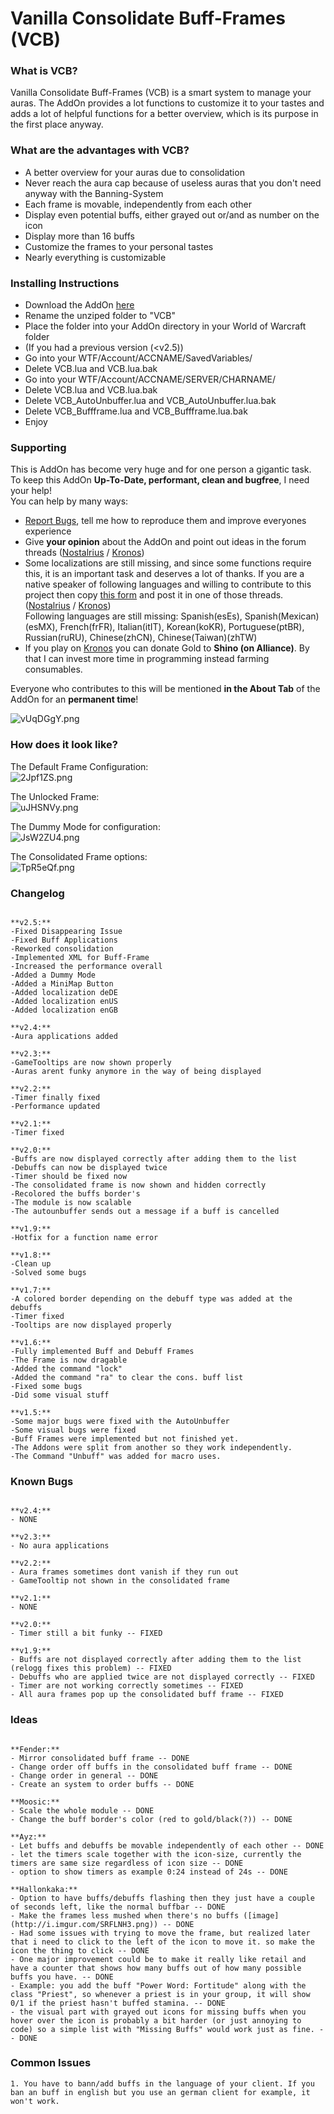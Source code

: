 # Vanilla Consolidate Buff-Frames (VCB) #

### What is VCB? ###

Vanilla Consolidate Buff-Frames (VCB) is a smart system to manage your auras. The AddOn provides a lot functions to customize it to your tastes and adds a lot of helpful functions for a better overview, which is its purpose in the first place anyway.

### What are the advantages with VCB? ###

* A better overview for your auras due to consolidation
* Never reach the aura cap because of useless auras that you don't need anyway with the Banning-System
* Each frame is movable, independently from each other
* Display even potential buffs, either grayed out or/and as number on the icon
* Display more than 16 buffs
* Customize the frames to your personal tastes
* Nearly everything is customizable 

### Installing Instructions ###

* Download the AddOn [here](https://bitbucket.org/Albea/vcb/downloads)
* Rename the unziped folder to "VCB"
* Place the folder into your AddOn directory in your World of Warcraft folder
* (If you had a previous version (<v2.5))
* Go into your WTF/Account/ACCNAME/SavedVariables/
* Delete VCB.lua and VCB.lua.bak
* Go into your WTF/Account/ACCNAME/SERVER/CHARNAME/
* Delete VCB.lua and VCB.lua.bak
* Delete VCB_AutoUnbuffer.lua and VCB_AutoUnbuffer.lua.bak
* Delete VCB_Buffframe.lua and VCB_Buffframe.lua.bak
* Enjoy


### Supporting ###

This is AddOn has become very huge and for one person a gigantic task.  
To keep this AddOn **Up-To-Date, performant, clean and bugfree**, I need your help!   
You can help by many ways:

* [Report Bugs](https://bitbucket.org/Albea/vcb/issues?status=new&status=open), tell me how to reproduce them and improve everyones experience
* Give **your opinion** about the AddOn and point out ideas in the forum threads ([Nostalrius](http://forum.nostalrius.org/viewtopic.php?f=63&t=18189) / [Kronos](http://forum.twinstar.cz/showthread.php/98688-RELEASE-VCB-Vanilla-Consolidated-Buff-Frames))
* Some localizations are still missing, and since some functions require this, it is an important task and deserves a lot of thanks. If you are a native speaker of following languages and willing to contribute to this project then copy [this form](https://bitbucket.org/Albea/vcb/src/b7d4cb17cf96468fd1b482b9f3d7f6efa7d857d6/localization/enUS.lua?at=master) and post it in one of those threads. ([Nostalrius](http://forum.nostalrius.org/viewtopic.php?f=63&t=18189) / [Kronos](http://forum.twinstar.cz/showthread.php/98688-RELEASE-VCB-Vanilla-Consolidated-Buff-Frames))  
Following languages are still missing: Spanish(esEs), Spanish(Mexican)(esMX), French(frFR), Italian(itIT), Korean(koKR), Portuguese(ptBR), Russian(ruRU), Chinese(zhCN), Chinese(Taiwan)(zhTW)
* If you play on [Kronos](http://www.kronos-wow.com/) you can donate Gold to **Shino (on Alliance)**. By that I can invest more time in programming instead farming consumables.

Everyone who contributes to this will be mentioned **in the About Tab** of the AddOn for an **permanent time**!

![vUqDGgY.png](https://bitbucket.org/repo/54Xrdo/images/3261093832-vUqDGgY.png)


### How does it look like? ###

The Default Frame Configuration:  
![2Jpf1ZS.png](https://bitbucket.org/repo/54Xrdo/images/2166706774-2Jpf1ZS.png)  

The Unlocked Frame:  
![uJHSNVy.png](https://bitbucket.org/repo/54Xrdo/images/3876903280-uJHSNVy.png)  
  
The Dummy Mode for configuration:  
![JsW2ZU4.png](https://bitbucket.org/repo/54Xrdo/images/2701062446-JsW2ZU4.png)

The Consolidated Frame options:  
![TpR5eQf.png](https://bitbucket.org/repo/54Xrdo/images/267774962-TpR5eQf.png)  


### Changelog ###


```

**v2.5:**
-Fixed Disappearing Issue
-Fixed Buff Applications
-Reworked consolidation
-Implemented XML for Buff-Frame
-Increased the performance overall
-Added a Dummy Mode
-Added a MiniMap Button
-Added localization deDE
-Added localization enUS
-Added localization enGB

**v2.4:**  
-Aura applications added  

**v2.3:**  
-GameTooltips are now shown properly  
-Auras arent funky anymore in the way of being displayed  

**v2.2:**  
-Timer finally fixed  
-Performance updated  

**v2.1:**  
-Timer fixed  

**v2.0:**  
-Buffs are now displayed correctly after adding them to the list  
-Debuffs can now be displayed twice  
-Timer should be fixed now  
-The consolidated frame is now shown and hidden correctly  
-Recolored the buffs border's  
-The module is now scalable  
-The autounbuffer sends out a message if a buff is cancelled  

**v1.9:**  
-Hotfix for a function name error  

**v1.8:**  
-Clean up  
-Solved some bugs  

**v1.7:**  
-A colored border depending on the debuff type was added at the debuffs  
-Timer fixed  
-Tooltips are now displayed properly  

**v1.6:**  
-Fully implemented Buff and Debuff Frames  
-The Frame is now dragable  
-Added the command "lock"  
-Added the command "ra" to clear the cons. buff list  
-Fixed some bugs  
-Did some visual stuff  

**v1.5:**  
-Some major bugs were fixed with the AutoUnbuffer  
-Some visual bugs were fixed  
-Buff Frames were implemented but not finished yet.  
-The Addons were split from another so they work independently.  
-The Command "Unbuff" was added for macro uses. 
```
 

### Known Bugs ###


```

**v2.4:**  
- NONE  
  
**v2.3:**  
- No aura applications  
  
**v2.2:**  
- Aura frames sometimes dont vanish if they run out  
- GameTooltip not shown in the consolidated frame  
  
**v2.1:**  
- NONE  
  
**v2.0:**  
- Timer still a bit funky -- FIXED  
  
**v1.9:**  
- Buffs are not displayed correctly after adding them to the list (relogg fixes this problem) -- FIXED  
- Debuffs who are applied twice are not displayed correctly -- FIXED  
- Timer are not working correctly sometimes -- FIXED  
- All aura frames pop up the consolidated buff frame -- FIXED 
```



### Ideas ###


```

**Fender:**  
- Mirror consolidated buff frame -- DONE  
- Change order off buffs in the consolidated buff frame -- DONE  
- Change order in general -- DONE  
- Create an system to order buffs -- DONE  
  
**Moosic:**  
- Scale the whole module -- DONE   
- Change the buff border's color (red to gold/black(?)) -- DONE  
  
**Ayz:**  
- Let buffs and debuffs be movable independently of each other -- DONE  
- let the timers scale together with the icon-size, currently the timers are same size regardless of icon size -- DONE  
- option to show timers as example 0:24 instead of 24s -- DONE  
  
**Hallonkaka:**  
- Option to have buffs/debuffs flashing then they just have a couple of seconds left, like the normal buffbar -- DONE  
- Make the frames less mushed when there's no buffs ([image](http://i.imgur.com/SRFLNH3.png)) -- DONE  
- Had some issues with trying to move the frame, but realized later that i need to click to the left of the icon to move it. so make the icon the thing to click -- DONE   
- One major improvement could be to make it really like retail and have a counter that shows how many buffs out of how many possible buffs you have. -- DONE  
- Example: you add the buff "Power Word: Fortitude" along with the class "Priest", so whenever a priest is in your group, it will show 0/1 if the priest hasn't buffed stamina. -- DONE  
- the visual part with grayed out icons for missing buffs when you hover over the icon is probably a bit harder (or just annoying to code) so a simple list with "Missing Buffs" would work just as fine. -- DONE  

```


### Common Issues ###


```
1. You have to bann/add buffs in the language of your client. If you ban an buff in english but you use an german client for example, it won't work.

```